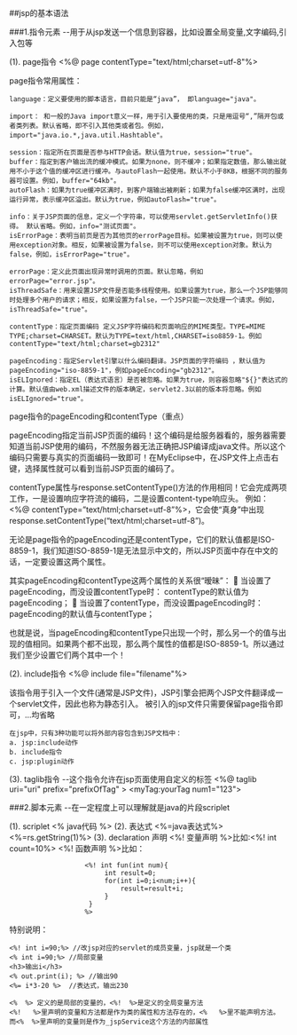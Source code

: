 ##jsp的基本语法


###1.指令元素 --用于从jsp发送一个信息到容器，比如设置全局变量,文字编码,引入包等

(1). page指令   <%@ page contentType="text/html;charset=utf-8"%>

page指令常用属性：  
	
	language：定义要使用的脚本语言，目前只能是“java”， 即language="java"。
    
	import： 和一般的Java import意义一样，用于引入要使用的类，只是用逗号“,”隔开包或者类列表。默认省略，即不引入其他类或者包。例如，import="java.io.*,java.util.Hashtable"。
    
	session：指定所在页面是否参与HTTP会话。默认值为true，session="true"。   
	buffer：指定到客户输出流的缓冲模式。如果为none，则不缓冲；如果指定数值，那么输出就用不小于这个值的缓冲区进行缓冲。与autoFlash一起使用。默认不小于8KB，根据不同的服务器可设置。例如，buffer="64kb"。    
	autoFlash：如果为true缓冲区满时，到客户端输出被刷新；如果为false缓冲区满时，出现运行异常，表示缓冲区溢出。默认为true，例如autoFlash="true"。
    
	info：关于JSP页面的信息，定义一个字符串，可以使用servlet.getServletInfo()获得。 默认省略。例如，info="测试页面"。   
	isErrorPage：表明当前页是否为其他页的errorPage目标。如果被设置为true，则可以使用exception对象。相反，如果被设置为false，则不可以使用exception对象。默认为false，例如，isErrorPage="true"。
    
	errorPage：定义此页面出现异常时调用的页面。默认忽略，例如errorPage="error.jsp"。   
	isThreadSafe：用来设置JSP文件是否能多线程使用。如果设置为true，那么一个JSP能够同时处理多个用户的请求；相反，如果设置为false，一个JSP只能一次处理一个请求。例如，isThreadSafe="true"。
    
	contentType：指定页面编码 定义JSP字符编码和页面响应的MIME类型。TYPE=MIME TYPE;charset=CHARSET。默认为TYPE=text/html,CHARSET=iso8859-1。例如contentType="text/html;charset=gb2312"
    
	pageEncoding：指定Servlet引擎以什么编码翻译。JSP页面的字符编码 ，默认值为pageEncoding="iso-8859-1"，例如pageEncoding="gb2312"。    
	isELIgnored：指定EL（表达式语言）是否被忽略。如果为true，则容器忽略"${}"表达式的计算。默认值由web.xml描述文件的版本确定，servlet2.3以前的版本将忽略。例如isELIgnored="true"。
	
page指令的pageEncoding和contentType（重点）  

pageEncoding指定当前JSP页面的编码！这个编码是给服务器看的，服务器需要知道当前JSP使用的编码，不然服务器无法正确把JSP编译成java文件。所以这个编码只需要与真实的页面编码一致即可！在MyEclipse中，在JSP文件上点击右键，选择属性就可以看到当前JSP页面的编码了。

contentType属性与response.setContentType()方法的作用相同！它会完成两项工作，一是设置响应字符流的编码，二是设置content-type响应头。
例如：<%@ contentType=”text/html;charset=utf-8”%>，它会使“真身”中出现response.setContentType(“text/html;charset=utf-8”)。

无论是page指令的pageEncoding还是contentType，它们的默认值都是ISO-8859-1，我们知道ISO-8859-1是无法显示中文的，所以JSP页面中存在中文的话，一定要设置这两个属性。

其实pageEncoding和contentType这两个属性的关系很“暧昧”：
	当设置了pageEncoding，而没设置contentType时： contentType的默认值为pageEncoding；
	当设置了contentType，而没设置pageEncoding时： pageEncoding的默认值与contentType；

也就是说，当pageEncoding和contentType只出现一个时，那么另一个的值与出现的值相同。如果两个都不出现，那么两个属性的值都是ISO-8859-1。所以通过我们至少设置它们两个其中一个！
	
	
	
	

(2). include指令   <%@ include file="filename"%>

该指令用于引入一个文件(通常是JSP文件)，JSP引擎会把两个JSP文件翻译成一个servlet文件，因此也称为静态引入。
被引入的jsp文件只需要保留page指令即可，<html><body>...均省略

	在jsp中，只有3种功能可以将外部内容包含到JSP文档中：
	a. jsp:include动作
	b. include指令
	c. jsp:plugin动作


(3). taglib指令 --这个指令允许在jsp页面使用自定义的标签  <%@ taglib uri="uri" prefix="prefixOfTag" >   <myTag:yourTag num1="123">


###2.脚本元素 --在一定程度上可以理解就是java的片段scriplet

(1). scriplet    <% java代码 %>
(2). 表达式      <%=java表达式%> <%=rs.getString(1)%>
(3). declaration 声明
   <%! 变量声明    %>比如:<%! int count=10%>
   <%! 函数声明    %>比如： 
   
					   <%! int fun(int num){  
							int result=0;
							for(int i=0;i<num;i++){
								result=result+i;
							}
						}
					   %>

特别说明：

	<%! int i=90;%> //改jsp对应的servlet的成员变量，jsp就是一个类
    <% int i=90;%> //局部变量
    <h3>输出i</h3>
    <% out.print(i); %> //输出90
    <%= i*3-20 %>  //表达式，输出230

	<%  %> 定义的是局部的变量的，<%!  %>是定义的全局变量方法
	<%!   %>里声明的变量和方法都是作为类的属性和方法存在的，<%   %>里不能声明方法。  而<%  %>里声明的变量则是作为_jspService这个方法的内部属性
